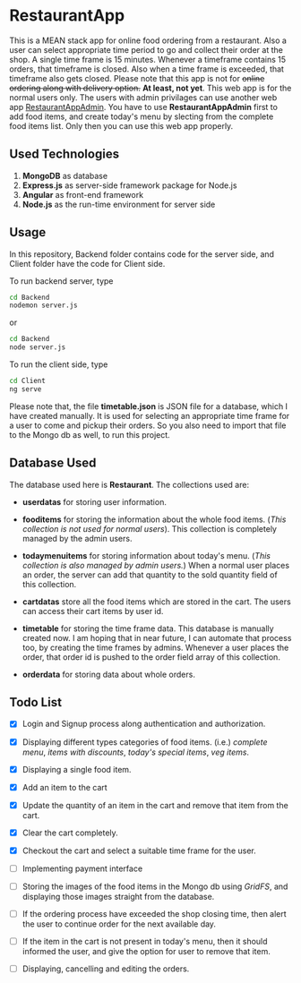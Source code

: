 # RestaurantApp

This is a MEAN stack app for online food ordering from a restaurant. Also a user can select appropriate time period to go and collect their order at the shop. A single time frame is 15 minutes. Whenever a timeframe contains 15 orders, that timeframe is closed. Also when a time frame is exceeded, that timeframe also gets closed. Please note that this app is not for ~~online ordering along with delivery option.~~ **At least, not yet**. This web app is for the normal users only. The users with admin privilages can use another web app [RestaurantAppAdmin](https://github.com/MikhilMC/RestaurantAppAdmin). You have to use **RestaurantAppAdmin** first to add food items, and create today's menu by slecting from the complete food items list. Only then you can use this web app properly.

## Used Technologies

1. **MongoDB** as database
2. **Express.js** as server-side framework package for Node.js
3. **Angular** as front-end framework
4. **Node.js** as the run-time environment for server side

## Usage

In this repository, Backend folder contains code for the server side, and Client folder have the code for Client side.

To run backend server, type
```bash
cd Backend
nodemon server.js
```
or
```bash
cd Backend
node server.js
```

To run the client side, type
```bash
cd Client
ng serve
```
Please note that, the file **timetable.json** is JSON file for a database, which I have created manually.
It is used for selecting an appropriate time frame for a user to come and pickup their orders. So you also need to import that file to the Mongo db as well, to run this project.

## Database Used

The database used here is **Restaurant**. The collections used are:

* __userdatas__ for storing user information.

* __fooditems__ for storing the information about the whole food items. (_This collection is not used for normal users_). This collection is completely managed by the admin users.

* __todaymenuitems__ for storing information about today's menu. (_This collection is also managed by admin users._) When a normal user places an order, the server can add that quantity to the sold quantity field of this collection.

* __cartdatas__ store all the food items which are stored in the cart. The users can access their cart items by user id.

* __timetable__ for storing the time frame data. This database is manually created now. I am hoping that in near future, I can automate that process too, by creating the time frames by admins. Whenever a user places the order, that order id is pushed to the order field array of this collection.

* __orderdata__ for storing data about whole orders.

## Todo List

- [x] Login and Signup process along authentication and authorization.

- [x] Displaying different types categories of food items. (i.e.) _complete menu_, _items with discounts_, _today's special items_, _veg items_.

- [x] Displaying a single food item.

- [x] Add an item to the cart

- [x] Update the quantity of an item in the cart and remove that item from the cart.

- [x] Clear the cart completely.

- [x] Checkout the cart and select a suitable time frame for the user.

- [ ] Implementing payment interface

- [ ] Storing the images of the food items in the Mongo db using *GridFS*, and displaying those images  straight from the database.

- [ ] If the ordering process have exceeded the shop closing time, then alert the user to continue order for the next available day.

- [ ] If the item in the cart is not present in today's menu, then it should informed the user, and give the option for user to remove that item.

- [ ] Displaying, cancelling and editing the orders.
